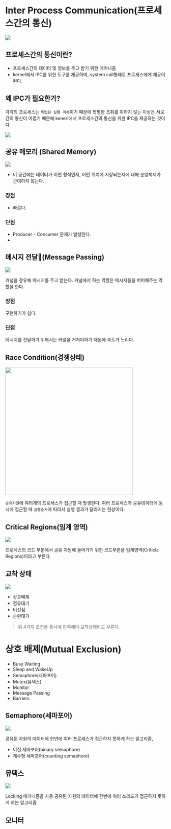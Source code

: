 # Inter Process Communication(프로세스간의 통신)

![](images/kernel.png)

## 프로세스간의 통신이란?
- 프로세스간의 데이터 및 정보를 주고 받기 위한 메커니즘
- kernel에서 IPC를 위한 도구를 제공하며, system call형태로 프로세스에게 제공이 된다.

## 왜 IPC가 필요한가?
각각의 프로세스는 `독립된 실행 객체`이기 때문에 특별한 조취를 취하지 않는 이상은 서로간의 통신이 어렵기 때문에 kenerl에서 프로세스간의 통신을 위한 IPC을 제공하는 것이다.

![](images/ipc.png)

## 공유 메모리 (Shared Memory)
![](images/shared_memory.jpg)

- 이 공간에는 데이터가 어떤 형식인지, 어떤 위치에 저장되는지에 대해 운영체제가 관여하지 않는다.

### 장점
- 빠르다.

### 단점
- Producer - Consumer 문제가 발생한다.
- 


## 메시지 전달(Message Passing)

![](images/message_passing.png)

커널을 경유해 메시지를 주고 받는다. 커널에서 하는 역할은 메시지들을 버퍼해주는 역할을 한다.

### 장점
구현하기가 쉽다.

### 단점
메시지를 전달하기 위해서는 커널을 거쳐야하기 때문에 속도가 느리다.

## Race Condition(경쟁상태)

<image src=images/race_condition.png width = 400>

`공유자원`에 여러개의 프로세스가 접근할 때 방생한다. 여러 프로세스가 공유데이터에 동시에 접근할 때 `실행순서`에 따라서 실행 결과가 달라지는 현상이다.

## Critical Regions(임계 영역)

![](images/critical_regision.png)

프로세스의 코드 부분에서 공유 자원에 들어가기 위한 코드부분을 임계영역(Criticla Regions)이라고 부른다.

## 교착 상태

![](images/deadlock.png)

- 상호배제
- 점유대기
- 비선점
- 순환대기

> 위 4가지 조건을 동시에 만족해야 교착상태라고 부른다.

# 상호 배제(Mutual Exclusion)
- Busy Waiting
- Sleep and WakeUp
- Semaphore(세마포어)
- Mutex(뮤텍스)
- Monitor
- Message Passing
- Barriers

## Semaphore(세마포어)

![](images/semaphore.png)

공유된 자원의 데이터에 한번에 여러 프로세스가 접근하지 못하게 하는 알고리즘, 

- 이진 세마포어(binary semaphore)
- 계수형 세마포어(counting semaphore)

## 뮤텍스

![](images/mutex.png)

Locking 매커니즘을 사용
공유된 자원의 데이터에 한번에 여러 쓰레드가 접근하지 못하게 하는 알고리즘

## 모니터

